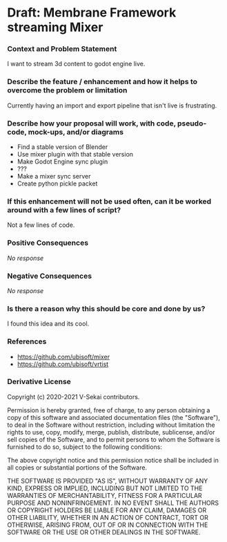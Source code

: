 # Draft: Membrane Framework streaming Mixer

### Context and Problem Statement

I want to stream 3d content to godot engine live.

### Describe the feature / enhancement and how it helps to overcome the problem or limitation

Currently having an import and export pipeline that isn't live is frustrating.

### Describe how your proposal will work, with code, pseudo-code, mock-ups, and/or diagrams

- Find a stable version of Blender
- Use mixer plugin with that stable version
- Make Godot Engine sync plugin
- ???
- Make a mixer sync server
- Create python pickle packet

### If this enhancement will not be used often, can it be worked around with a few lines of script?

Not a few lines of code.

### Positive Consequences

_No response_

### Negative Consequences

_No response_

### Is there a reason why this should be core and done by us?

I found this idea and its cool.

### References

- https://github.com/ubisoft/mixer
- https://github.com/ubisoft/vrtist

### Derivative License

Copyright (c) 2020-2021 V-Sekai contributors.

Permission is hereby granted, free of charge, to any person obtaining a copy
of this software and associated documentation files (the "Software"), to deal
in the Software without restriction, including without limitation the rights
to use, copy, modify, merge, publish, distribute, sublicense, and/or sell
copies of the Software, and to permit persons to whom the Software is
furnished to do so, subject to the following conditions:

The above copyright notice and this permission notice shall be included in all
copies or substantial portions of the Software.

THE SOFTWARE IS PROVIDED "AS IS", WITHOUT WARRANTY OF ANY KIND, EXPRESS OR
IMPLIED, INCLUDING BUT NOT LIMITED TO THE WARRANTIES OF MERCHANTABILITY,
FITNESS FOR A PARTICULAR PURPOSE AND NONINFRINGEMENT. IN NO EVENT SHALL THE
AUTHORS OR COPYRIGHT HOLDERS BE LIABLE FOR ANY CLAIM, DAMAGES OR OTHER
LIABILITY, WHETHER IN AN ACTION OF CONTRACT, TORT OR OTHERWISE, ARISING FROM,
OUT OF OR IN CONNECTION WITH THE SOFTWARE OR THE USE OR OTHER DEALINGS IN THE
SOFTWARE.
